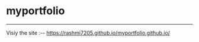 # myportfolio
--------------------------------
Visiy the site :--
https://rashmi7205.github.io/myportfolio.github.io/
